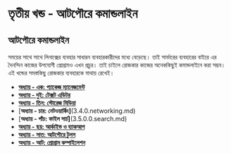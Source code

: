 # তৃতীয় খন্ড - আটপৌরে কমান্ডলাইন

## আটপৌরে কমান্ডলাইন

সময়ের সাথে সাথে লিনাক্সের ব্যবহার সাধারন ব্যবহারকারীদের মধ্যে বেড়েছে। তাই সার্ভারের ব্যবহারের বাইরে এর দৈনন্দিন কাজের উপযোগী প্রোগ্রামও এখন প্রচুর। তাই চাইলে রোজকার কাজের অনেককিছুই কমান্ডলাইনে করা সম্ভব। এই খন্ডের সমস্তকিছু রোজকার ব্যবহারকে মাথায় রেখেই।

* [**অধ্যায় - এক: প্যাকেজ ম্যানেজমেন্ট**](3.1.0.packagemanagement.md)
* [**অধ্যায় - দুই: টেক্সট এডিটর**](3.2.0.0.texteditors/)
* [**অধ্যায় - তিন: স্টোরেজ মিডিয়া**](3.3.0.storage-media/)
* \[**অধ্যায় - চার: নেটওয়ার্কিং\]**\(3.4.0.networking.md\)
* \[**অধ্যায় - পাঁচ: ফাইল সার্চ\]**\(3.5.0.0.search.md\)
* [**অধ্যায় - ছয়: আর্কাইভ ও ব্যাকআপ**](3.6.0.archiving-and-backup/)
* [**অধ্যায় - সাত: আটপৌরে টুলস**](3.7.0.essential-tools/)
* [**অধ্যায় - আট: প্রোগ্রাম কম্পাইলেশন**](3.8.0.compilation.md)


